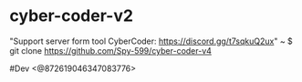 # cyber-coder-v2
"Support server form tool CyberCoder: https://discord.gg/t7sqkuQ2ux"
~ $ git clone https://github.com/Spy-599/cyber-coder-v4

#Dev <@872619046347083776>
